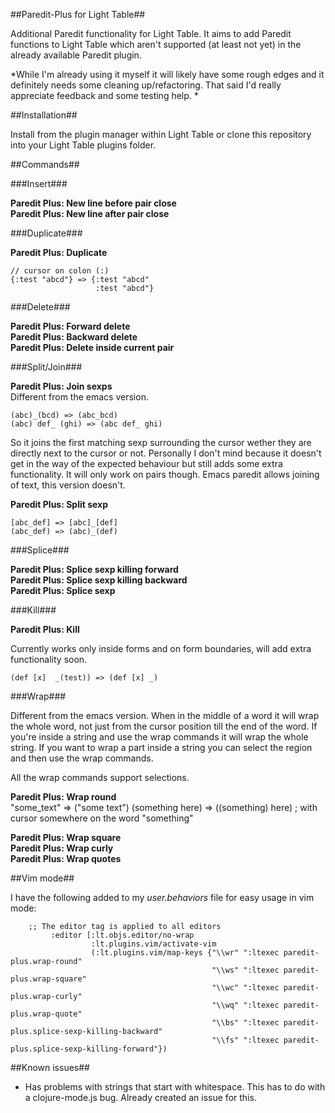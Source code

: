 ##Paredit-Plus for Light Table##

Additional Paredit functionality for Light Table. It aims to add Paredit functions to Light Table which aren't supported (at least not yet) in the already available Paredit plugin.

*While I'm already using it myself it will likely have some rough edges and it definitely needs some cleaning up/refactoring. That said I'd really appreciate feedback and some testing help.
*

##Installation##

Install from the plugin manager within Light Table or clone this repository into your Light Table plugins folder.

##Commands##

###Insert###

**Paredit Plus: New line before pair close**  
**Paredit Plus: New line after pair close**

###Duplicate###

**Paredit Plus: Duplicate**

	// cursor on colon (:)
	{:test "abcd"} => {:test "abcd"
					   :test "abcd"}

###Delete###

**Paredit Plus: Forward delete**  
**Paredit Plus: Backward delete**  
**Paredit Plus: Delete inside current pair**
  
###Split/Join###

**Paredit Plus: Join sexps**  
Different from the emacs version.

	(abc)_(bcd) => (abc_bcd)
	(abc) def_ (ghi) => (abc def_ ghi)

So it joins the first matching sexp surrounding the cursor wether they are directly next to the cursor or not. Personally I don't mind because it doesn't get in the way of the expected behaviour but still adds some extra functionality. It will only work on pairs though. Emacs paredit allows joining of text, this version doesn't.

**Paredit Plus: Split sexp**

	[abc_def] => [abc]_[def]
	(abc_def) => (abc)_(def)

###Splice###

**Paredit Plus: Splice sexp killing forward**  
**Paredit Plus: Splice sexp killing backward**  
**Paredit Plus: Splice sexp**  

###Kill###

**Paredit Plus: Kill**

Currently works only inside forms and on form boundaries, will add extra functionality soon.

	(def [x]  _(test)) => (def [x] _)

###Wrap###

Different from the emacs version. When in the middle of a word it will wrap the whole word, not just from the cursor position till the end of the word. If you're inside a string and use the wrap commands it will wrap the whole string. If you want to wrap a part inside a string you can select the region and then use the wrap commands.

All the wrap commands support selections.

**Paredit Plus: Wrap round**  
	"some_text" => ("some text")
	(something here) => ((something) here) ; with cursor somewhere on the word "something"

**Paredit Plus: Wrap square**  
**Paredit Plus: Wrap curly**  
**Paredit Plus: Wrap quotes**  

##Vim mode##

I have the following added to my *user.behaviors* file for easy usage in vim mode:

		;; The editor tag is applied to all editors
		     :editor [:lt.objs.editor/no-wrap
		              :lt.plugins.vim/activate-vim
		              (:lt.plugins.vim/map-keys {"\\wr" ":ltexec paredit-plus.wrap-round"
		                                         "\\ws" ":ltexec paredit-plus.wrap-square"
		                                         "\\wc" ":ltexec paredit-plus.wrap-curly"
		                                         "\\wq" ":ltexec paredit-plus.wrap-quote"
		                                         "\\bs" ":ltexec paredit-plus.splice-sexp-killing-backward"
		                                         "\\fs" ":ltexec paredit-plus.splice-sexp-killing-forward"})

##Known issues##

- Has problems with strings that start with whitespace. This has to do with a clojure-mode.js bug. Already created an issue for this.
